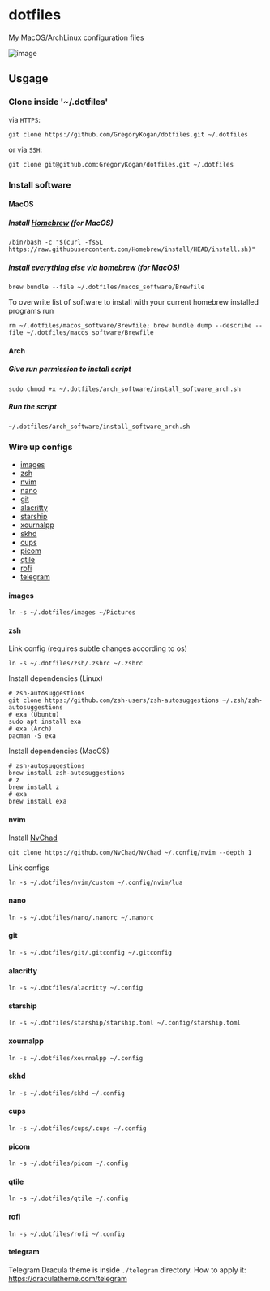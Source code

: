 # dotfiles
My MacOS/ArchLinux configuration files

![image](https://github.com/GregoryKogan/dotfiles/assets/60318411/70570850-a6e6-41bc-a77e-76a39c1dce3c)

## Usgage
### Clone inside '~/.dotfiles'
via `HTTPS`:
```shell
git clone https://github.com/GregoryKogan/dotfiles.git ~/.dotfiles
```
or via `SSH`:
```shell
git clone git@github.com:GregoryKogan/dotfiles.git ~/.dotfiles
```

### Install software
#### MacOS
##### Install [Homebrew](https://brew.sh/) (for MacOS)
```shell
/bin/bash -c "$(curl -fsSL https://raw.githubusercontent.com/Homebrew/install/HEAD/install.sh)"
```
##### Install everything else via homebrew (for MacOS)
```shell
brew bundle --file ~/.dotfiles/macos_software/Brewfile
```
To overwrite list of software to install with your current homebrew installed programs run
```shell
rm ~/.dotfiles/macos_software/Brewfile; brew bundle dump --describe --file ~/.dotfiles/macos_software/Brewfile
```
#### Arch
##### Give run permission to install script
```shell
sudo chmod +x ~/.dotfiles/arch_software/install_software_arch.sh
```
##### Run the script
```shell
~/.dotfiles/arch_software/install_software_arch.sh
```

### Wire up configs
- [images](#images)
- [zsh](#zsh)
- [nvim](#nvim)
- [nano](#nano)
- [git](#git)
- [alacritty](#alacritty)
- [starship](#starship)
- [xournalpp](#xournalpp)
- [skhd](#skhd)
- [cups](#cups)
- [picom](#picom)
- [qtile](#qtile) 
- [rofi](#rofi)
- [telegram](#telegram)

#### images
```shell
ln -s ~/.dotfiles/images ~/Pictures
```

#### zsh
Link config (requires subtle changes according to os)
```shell
ln -s ~/.dotfiles/zsh/.zshrc ~/.zshrc
```
Install dependencies (Linux)
```shell
# zsh-autosuggestions
git clone https://github.com/zsh-users/zsh-autosuggestions ~/.zsh/zsh-autosuggestions
# exa (Ubuntu)
sudo apt install exa
# exa (Arch)
pacman -S exa
```
Install dependencies (MacOS)
```shell
# zsh-autosuggestions
brew install zsh-autosuggestions
# z
brew install z
# exa
brew install exa
```

#### nvim
Install [NvChad](https://nvchad.com/)
```shell
git clone https://github.com/NvChad/NvChad ~/.config/nvim --depth 1
```
Link configs
```shell
ln -s ~/.dotfiles/nvim/custom ~/.config/nvim/lua
```

#### nano
```shell
ln -s ~/.dotfiles/nano/.nanorc ~/.nanorc
```

#### git
```shell
ln -s ~/.dotfiles/git/.gitconfig ~/.gitconfig
```

#### alacritty
```shell
ln -s ~/.dotfiles/alacritty ~/.config
```

#### starship
```shell
ln -s ~/.dotfiles/starship/starship.toml ~/.config/starship.toml
```

#### xournalpp
```shell
ln -s ~/.dotfiles/xournalpp ~/.config
```

#### skhd
```shell
ln -s ~/.dotfiles/skhd ~/.config
```

#### cups
```shell
ln -s ~/.dotfiles/cups/.cups ~/.config
```

#### picom
```shell
ln -s ~/.dotfiles/picom ~/.config
```

#### qtile
```shell
ln -s ~/.dotfiles/qtile ~/.config
```

#### rofi
```shell
ln -s ~/.dotfiles/rofi ~/.config
```

#### telegram 
Telegram Dracula theme is inside `./telegram` directory. How to apply it: https://draculatheme.com/telegram

